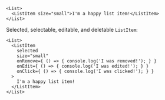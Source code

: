 ```
<List>
  <ListItem size="small">I'm a happy list item!</ListItem>
</List>
```

Selected, selectable, editable, and deletable `ListItem`:
```
<List>
  <ListItem
    selected
    size="small"
    onRemove={ () => { console.log('I was removed!'); } }
    onEdit={ () => { console.log('I was edited!'); } }
    onClick={ () => { console.log('I was clicked!'); } }
  >
    I'm a happy list item!
  </ListItem>
</List>
```
